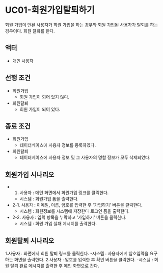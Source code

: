 # UC01-회원가입탈퇴하기
회원 가입이 안된 사용자가 회원 가입을 하는 경우와
회원 가입된 사용자가 탈퇴를 하는 경우이다.
회원 탈퇴를 한다.
## 액터
- 개인 사용자

## 선행 조건
- 회원가입
	- 회원 가입이 되어 있지 않다.
- 회원탈퇴
	- 회원 가입이 되어 있다.

## 종료 조건
- 회원가입
	- 데이터베이스에 사용자 정보를 등록하였다.
- 회원탈퇴
	- 데이터베이스에 사용자 정보 및 그 사용자의 명함 정보가 모두 삭제되었다.

## 회원가입 시나리오
- 1. 사용자 : 메인 화면에서 회원가입 링크를 클릭한다.
	- 시스템 : 회원가입 폼을 출력한다.
- 2-1. 사용자 : 이메일, 이름, 암호를 입력한 후 '가입하기' 버튼을 클릭한다.
	- 시스템 : 회원정보를 시스템에 저장한다 로그인 폼을 출력한다.
- 2-2. 사용자 : 입력 항목을 누락하고 '가입하기' 버튼을 클릭한다.
	- 시스템 : 회원 가입 실패 메시지를 출력한다.


## 회원탈퇴 시나리오
1.사용자 : 화면에서 회원 탈퇴 링크를 클릭한다.
	-시스템 : 사용자에게 암호입력을 요구하는 화면을 출력한다.
2.사용자 : 암호를 입력한 후 확인 버튼을 클릭한다.
	-시스템 : 회원 탈퇴 완료 메시지를 출력한 후 메인 화면으로 간다.
